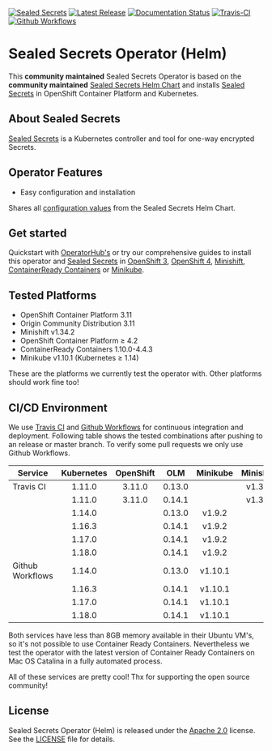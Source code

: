 [![Sealed Secrets](https://img.shields.io/badge/sealed%20secrets-1.12.3-green.svg)](https://github.com/bitnami-labs/sealed-secrets/releases/tag/v0.12.3)
[![Latest Release](https://img.shields.io/badge/latest%20release-0.0.1-yellow.svg)](https://github.com/disposab1e/sealed-secrets-operator-helm/releases/tag/0.0.1)
[![Documentation Status](https://readthedocs.org/projects/sealed-secrets-operator-helm/badge/?version=latest)](https://sealed-secrets-operator-helm.readthedocs.io/en/latest/?badge=latest)
[![Travis-CI](https://travis-ci.org/disposab1e/sealed-secrets-operator-helm.svg?branch=release-0.0.1)](https://travis-ci.org/disposab1e/sealed-secrets-operator-helm)
[![Github Workflows](https://github.com/disposab1e/sealed-secrets-operator-helm/workflows/continuous-integration/badge.svg?branch=release-0.0.1)](https://github.com/disposab1e/sealed-secrets-operator-helm/actions?query=workflow%3Acontinuous-integration)

# Sealed Secrets Operator (Helm)

This **community maintained** Sealed Secrets Operator is based on the **community maintained** [Sealed Secrets Helm Chart](https://hub.kubeapps.com/charts/stable/sealed-secrets) and installs [Sealed Secrets](https://github.com/bitnami-labs/sealed-secrets) in OpenShift Container Platform and Kubernetes.

## About Sealed Secrets

[Sealed Secrets](https://github.com/bitnami-labs/sealed-secrets) is a Kubernetes controller and tool for one-way encrypted Secrets.

## Operator Features

* Easy configuration and installation

Shares all [configuration values](https://github.com/disposab1e/sealed-secrets-operator-helm/blob/release-0.0.1/helm-charts/sealed-secrets/README.md) from the Sealed Secrets Helm Chart.

## Get started

Quickstart with [OperatorHub's](https://sealed-secrets-operator-helm.readthedocs.io/en/latest/operatorhub.html) or try our comprehensive guides to install this operator and [Sealed Secrets](https://github.com/bitnami-labs/sealed-secrets) in [OpenShift 3](https://sealed-secrets-operator-helm.readthedocs.io/en/latest/ocp/ocp3.html), [OpenShift 4](https://sealed-secrets-operator-helm.readthedocs.io/en/latest/ocp/ocp4.html), [Minishift](https://sealed-secrets-operator-helm.readthedocs.io/en/latest/ocp/ocp3.html), [ContainerReady Containers](https://sealed-secrets-operator-helm.readthedocs.io/en/latest/ocp/ocp4.html) or [Minikube](https://sealed-secrets-operator-helm.readthedocs.io/en/latest/k8s/minikube.html).

## Tested Platforms

* OpenShift Container Platform 3.11
* Origin Community Distribution 3.11
* Minishift v1.34.2
* OpenShift Container Platform ≥ 4.2
* ContainerReady Containers 1.10.0-4.4.3
* Minikube v1.10.1 (Kubernetes ≥ 1.14)

These are the platforms we currently test the operator with. Other platforms should work fine too!

## CI/CD Environment

We use [Travis CI](https://travis-ci.org/github/disposab1e/sealed-secrets-operator-helm) and [Github Workflows](https://github.com/disposab1e/sealed-secrets-operator-helm/actions?query=workflow%3Acontinuous-integration) for continuous integration and deployment. Following table shows the tested combinations after pushing to an release or master branch. To verify some pull requests we only use Github Workflows.

| Service | Kubernetes | OpenShift | OLM | Minikube | Minishift | Ubuntu |
| --- | :-: | :-: | :-: | :-: | :-: | :-: |
| Travis CI | 1.11.0 | 3.11.0 | 0.13.0 | | v1.3.2 |  18.04 |
| | 1.11.0 | 3.11.0 | 0.14.1 | | v1.3.2 | 18.04 |
|  | 1.14.0 | | 0.13.0 | v1.9.2 | | 18.04 |
| | 1.16.3 | | 0.14.1 | v1.9.2 | | 18.04 |
| | 1.17.0 | | 0.14.1 | v1.9.2 | | 18.04 |
| | 1.18.0 | | 0.14.1 | v1.9.2 | | 18.04 |
| Github Workflows | 1.14.0 | | 0.13.0 | v1.10.1 | | 18.04 |
| | 1.16.3 | | 0.14.1 | v1.10.1 | | 18.04 |
| | 1.17.0 | | 0.14.1 | v1.10.1 | | 18.04 |
| | 1.18.0 | | 0.14.1 | v1.10.1 | | 18.04 |

Both services have less than 8GB memory available in their Ubuntu VM's, so it's not possible to use Container Ready Containers. Nevertheless we test the operator with the latest version of Container Ready Containers on Mac OS Catalina in a fully automated process.

All of these services are pretty cool! Thx for supporting the open source community!

## License

Sealed Secrets Operator (Helm) is released under the [Apache 2.0](http://www.apache.org/licenses/LICENSE-2.0.html) license. 
See the [LICENSE](https://github.com/disposab1e/sealed-secrets-operator-helm/blob/master/LICENSE) file for details.
